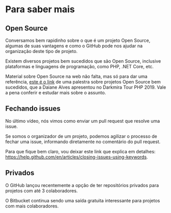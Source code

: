 # Para saber mais

## Open Source

Conversamos bem rapidinho sobre o que é um projeto Open Source, algumas de suas vantagens e como o GitHub pode nos ajudar na organização deste tipo de projeto.

Existem diversos projetos bem sucedidos que são Open Source, inclusive plataformas e linguagens de programação, como PHP, .NET Core, etc.

Material sobre Open Source na web não falta, mas só para dar uma referência, [este é o link](http://slides.com/daianealvesrj/software-livre-para-empreendedores) de uma palestra sobre projetos Open Source bem sucedidos, que a Daiane Alves apresentou no Darkmira Tour PHP 2019. Vale a pena conferir e estudar mais sobre o assunto.

## Fechando issues

No último vídeo, nós vimos como enviar um pull request que resolve uma issue.

Se somos o organizador de um projeto, podemos agilizar o processo de fechar uma issue, informando diretamente no comentário do pull request.

Para que fique bem claro, vou deixar este link que explica em detalhes: <https://help.github.com/en/articles/closing-issues-using-keywords>.

## Privados

O GitHub lançou recentemente a opção de ter repositórios privados para projetos com até 3 colaboradores.

O Bitbucket continua sendo uma saída gratuita interessante para projetos com mais colaboradores.
